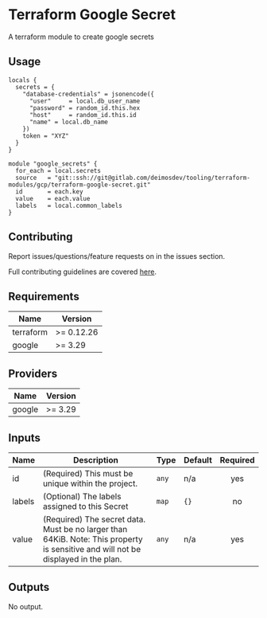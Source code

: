 # Terraform Google Secret
A terraform module to create google secrets


## Usage

```hcl
locals {
  secrets = {
    "database-credentials" = jsonencode({
      "user"     = local.db_user_name
      "password" = random_id.this.hex
      "host"     = random_id.this.id
      "name" = local.db_name
    })
    token = "XYZ"
  }
}

module "google_secrets" {
  for_each = local.secrets
  source   = "git::ssh://git@gitlab.com/deimosdev/tooling/terraform-modules/gcp/terraform-google-secret.git"
  id       = each.key
  value    = each.value
  labels   = local.common_labels
}

```

## Contributing

Report issues/questions/feature requests on in the issues section.

Full contributing guidelines are covered [here](CONTRIBUTING.md).

<!-- BEGINNING OF PRE-COMMIT-TERRAFORM DOCS HOOK -->
## Requirements

| Name | Version |
|------|---------|
| terraform | >= 0.12.26 |
| google | >= 3.29 |

## Providers

| Name | Version |
|------|---------|
| google | >= 3.29 |

## Inputs

| Name | Description | Type | Default | Required |
|------|-------------|------|---------|:--------:|
| id | (Required) This must be unique within the project. | `any` | n/a | yes |
| labels | (Optional) The labels assigned to this Secret | `map` | `{}` | no |
| value | (Required) The secret data. Must be no larger than 64KiB. Note: This property is sensitive and will not be displayed in the plan. | `any` | n/a | yes |

## Outputs

No output.

<!-- END OF PRE-COMMIT-TERRAFORM DOCS HOOK -->
